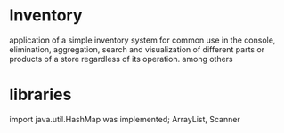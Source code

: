 # Inventory
application of a simple inventory system for common use in the console, elimination, aggregation, search and visualization of different parts or products of a store regardless of its operation. among others

# libraries
import java.util.HashMap was implemented; ArrayList, Scanner

